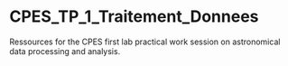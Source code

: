 # CPES_TP_1_Traitement_Donnees
Ressources for the CPES first lab practical work session on astronomical data processing and analysis.
